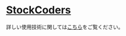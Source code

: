 # [StockCoders](https://stockcoders.appspot.com)

詳しい使用技術に関しては[こちら](https://github.com/kyamasan/stockcoders_front)をご覧ください。
